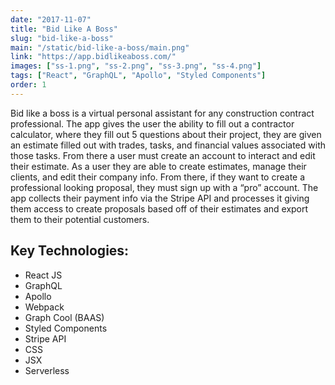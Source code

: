 ```yaml
---
date: "2017-11-07"
title: "Bid Like A Boss"
slug: "bid-like-a-boss"
main: "/static/bid-like-a-boss/main.png"
link: "https://app.bidlikeaboss.com/"
images: ["ss-1.png", "ss-2.png", "ss-3.png", "ss-4.png"]
tags: ["React", "GraphQL", "Apollo", "Styled Components"]
order: 1
---
```


Bid like a boss is a virtual personal assistant for any construction contract professional. The app gives the user the ability to fill out a contractor calculator, where they fill out 5 questions about their project, they are given an estimate filled out with trades, tasks, and financial values associated with those tasks. From there a user must create an account to interact and edit their estimate. As a user they are able to create estimates, manage their clients, and edit their company info. From there, if they want to create a professional looking proposal, they must sign up with a “pro” account. The app collects their payment info via the Stripe API and processes it giving them access to create proposals based off of their estimates and export them to their potential customers.

## Key Technologies:

* React JS
* GraphQL
* Apollo
* Webpack
* Graph Cool (BAAS)
* Styled Components
* Stripe API
* CSS
* JSX
* Serverless
